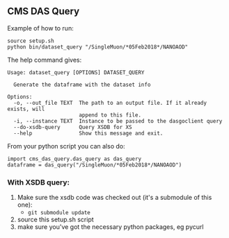 ## CMS DAS Query

Example of how to run:
```
source setup.sh
python bin/dataset_query "/SingleMuon/*05Feb2018*/NANOAOD"
```

The help command gives:
```
Usage: dataset_query [OPTIONS] DATASET_QUERY

  Generate the dataframe with the dataset info

Options:
  -o, --out_file TEXT  The path to an output file. If it already exists, will
                       append to this file.
  -i, --instance TEXT  Instance to be passed to the dasgoclient query
  --do-xsdb-query      Query XSDB for XS
  --help               Show this message and exit.
```

From your python script you can also do:
```
import cms_das_query.das_query as das_query
dataframe = das_query("/SingleMuon/*05Feb2018*/NANOAOD")
```

### With XSDB query:
1. Make sure the xsdb code was checked out (it's a submodule of this one):
   * `git submodule update`
2. source this setup.sh script
3. make sure you've got the necessary python packages, eg pycurl
